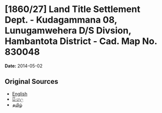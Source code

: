 # [1860/27] Land Title Settlement Dept. - Kudagammana 08, Lunugamwehera D/S Divsion, Hambantota District - Cad. Map No. 830048

**Date:** 2014-05-02

## Original Sources

- [English](https://documents.gov.lk/view/extra-gazettes/2014/5/1860-27_E.pdf)
- [සිංහල](https://documents.gov.lk/view/extra-gazettes/2014/5/1860-27_S.pdf)
- [தமிழ்](https://documents.gov.lk/view/extra-gazettes/2014/5/1860-27_T.pdf)
